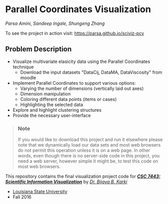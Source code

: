 # Parallel Coordinates Visualization

*Parsa Amini, Sandeep Ingale, Shungeng Zhang*

To see the project in action visit: https://parsa.github.io/sciviz-pcv

## Problem Description

* Visualize multivariate elasicity data using the Parallel Coordinates technique
  * Download the input datasets "DataCij, DataMA, DataViscosity" from moodle
* Implement Parallel Coordinates to support various options:
  * Varying the number of dimensions (vertically laid out axes)
  * Dimension manipulation
  * Coloring different data points (items or cases)
  * Highlighting the selected data
* Explore and highlight clustering structures
* Provide the necessary user-interface

> ### Note
> If you would like to download this project and run it elsewhere please note that we dynamically load our data sets and most web browsers do not permit this operation unless it is on a web page. In other words, even though there is no server-side code in this project, you need a web server, however simple it might be, to test this code on most web browsers.

This repository contains the final visualization project code for [**_CSC 7443: Scientific Information Visualization_**](http://csc.lsu.edu/~karki/courses/SV/SV.html) by [*Dr. Bijaya B. Karki*](http://csc.lsu.edu/~karki)
* [Louisiana State University](http://www.lsu.edu/)
* Fall 2016
